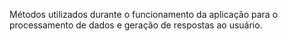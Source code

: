 Métodos utilizados durante o funcionamento da aplicação para o processamento de dados e geração de respostas ao usuário.